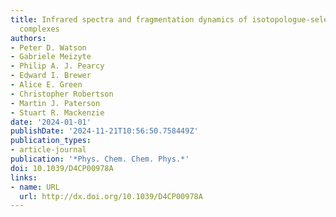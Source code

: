 ```yaml
---
title: Infrared spectra and fragmentation dynamics of isotopologue-selective mixed-ligand
  complexes
authors:
- Peter D. Watson
- Gabriele Meizyte
- Philip A. J. Pearcy
- Edward I. Brewer
- Alice E. Green
- Christopher Robertson
- Martin J. Paterson
- Stuart R. Mackenzie
date: '2024-01-01'
publishDate: '2024-11-21T10:56:50.758449Z'
publication_types:
- article-journal
publication: '*Phys. Chem. Chem. Phys.*'
doi: 10.1039/D4CP00978A
links:
- name: URL
  url: http://dx.doi.org/10.1039/D4CP00978A
---
```

